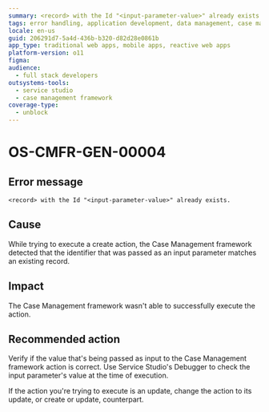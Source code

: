 ```yaml
---
summary: <record> with the Id "<input-parameter-value>" already exists.
tags: error handling, application development, data management, case management framework, debugging
locale: en-us
guid: 206291d7-5a4d-436b-b320-d82d28e0861b
app_type: traditional web apps, mobile apps, reactive web apps
platform-version: o11
figma:
audience:
  - full stack developers
outsystems-tools:
  - service studio
  - case management framework
coverage-type:
  - unblock
---
```


# OS-CMFR-GEN-00004

## Error message

`<record> with the Id "<input-parameter-value>" already exists.`

## Cause

While trying to execute a create action, the Case Management framework detected that the identifier that was passed as an input parameter matches an existing record.

## Impact

The Case Management framework wasn't able to successfully execute the action.

## Recommended action

Verify if the value that's being passed as input to the Case Management framework action is correct. Use Service Studio's Debugger to check the input parameter's value at the time of execution.

If the action you're trying to execute is an update, change the action to its update, or create or update, counterpart.
